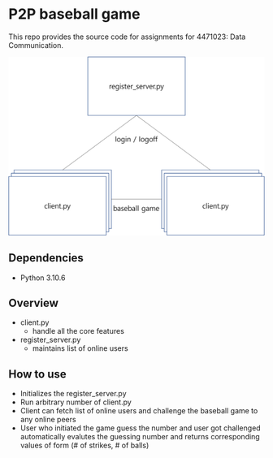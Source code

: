 # P2P baseball game

This repo provides the source code for assignments for 4471023: Data Communication.

<p align="center">
    <img src="./overview.png" width="600" title="P2P architectural baseball game" alt="">
</p>

## Dependencies
* Python 3.10.6

## Overview
* client.py
    - handle all the core features
* register_server.py
    - maintains list of online users

## How to use
- Initializes the register_server.py
- Run arbitrary number of client.py
- Client can fetch list of online users and challenge the baseball game to any online peers
- User who initiated the game guess the number and user got challenged automatically evalutes the guessing number and returns corresponding values of form (# of strikes, # of balls)